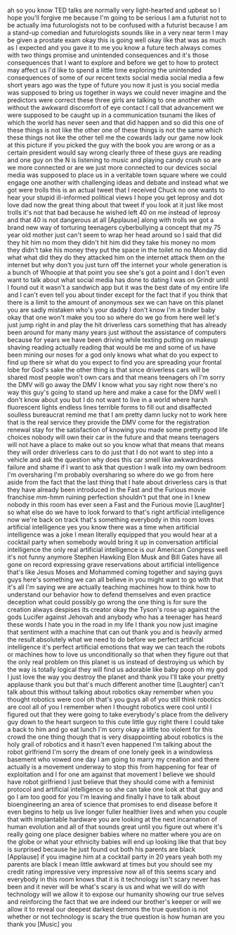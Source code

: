 
ah so you know TED talks are normally
very light-hearted and upbeat so I hope
you&#39;ll forgive me because I&#39;m going to
be serious I am a futurist not to be
actually ima futurologists not to be
confused with a futurist because I am a
stand-up comedian and futurologists
sounds like in a very near term I may be
given a prostate exam okay this is going
well okay like that was as much as I
expected and you gave it to me you know
a future tech always comes with two
things promise and unintended
consequences and it&#39;s those consequences
that I want to explore and before we get
to how to protect may affect us I&#39;d like
to spend a little time exploring the
unintended consequences of some of our
recent texts social media social media a
few short years ago was the type of
future you now it just is you social
media was supposed to bring us together
in ways we could never imagine and the
predictors were correct these three
girls are talking to one another with
without the awkward discomfort of eye
contact
I call that advancement we were supposed
to be caught up in a communication
tsunami the likes of which the world has
never seen and that did happen and so
did this one of these things is not like
the other one of these things is not the
same which these things not like the
other tell me the cowards lady our game
now look at this picture if you picked
the guy with the book you are wrong or
as a certain president would say wrong
clearly three of these guys are reading
and one guy on the N is listening to
music and playing candy crush so are we
more connected or are we just more
connected to our devices social media
was supposed to place us in a veritable
town square where we could engage one
another with challenging ideas and
debate and instead what we got were
trolls this is an actual tweet that I
received Chuck no one wants to hear your
stupid ill-informed political views I
hope you get leprosy and dot love dad
now the great thing about that tweet if
you look at it just like most trolls
it&#39;s not that bad because he wished left
40 on me instead of leprosy and that 40
is not dangerous at all
[Applause]
along with trolls we got a brand new way
of torturing teenagers cyberbullying a
concept that my 75 year old mother just
can&#39;t seem to wrap her head around so I
said that did they hit him
no mom they didn&#39;t hit him did they take
his money
no mom they didn&#39;t take his money they
put the space in the toilet
no no Monday did what what did they do
they attacked him on the internet attack
them on the internet but why don&#39;t you
just turn off the internet your whole
generation is a bunch of Whoopie at that
point you see she&#39;s got a point and I
don&#39;t even want to talk about what
social media has done to dating I was on
Grindr until I found out it wasn&#39;t a
sandwich app but it was the best date of
my entire life
and I can&#39;t even tell you about tinder
except for the fact that if you think
that there is a limit to the amount of
anonymous sex we can have on this planet
you are sadly mistaken who&#39;s your daddy
I don&#39;t know I&#39;m a tinder baby
okay that one won&#39;t make you too
so where do we go from here well let&#39;s
just jump right in and play the hit
driverless cars something that has
already been around for many many years
just without the assistance of computers
because for years we have been driving
while texting putting on makeup shaving
reading actually reading that would be
me and some of us have been mining our
noses for a god only knows what what do
you expect to find up there sir what do
you expect to find you are spreading
your frontal lobe for God&#39;s sake
the other thing is that since driverless
cars will be shared most people won&#39;t
own cars and that means teenagers oh I&#39;m
sorry the DMV will go away the DMV I
know what you say right now there&#39;s no
way this guy&#39;s going to stand up here
and make a case for the DMV well I don&#39;t
know about you but I do not want to live
in a world where harsh fluorescent
lights endless lines terrible forms to
fill out and disaffected soulless
bureaucrat remind me that I am pretty
damn lucky not to work here
that is the real service they provide
the DMV come for the registration
renewal stay for the satisfaction of
knowing you made some pretty good life
choices
nobody will own their car in the future
and that means teenagers will not have a
place to make out so you know what that
means
that means they will order driverless
cars to do just that I do not want to
step into a vehicle and ask the question
why does this car smell like awkwardness
failure and shame
if I want to ask that question I walk
into my own bedroom I&#39;m oversharing I&#39;m
probably oversharing
so where do we go from here aside from
the fact that the last thing that I hate
about driverless cars is that they have
already been introduced in the Fast and
the Furious movie franchise mm-hmm
ruining perfection shouldn&#39;t put that
one in I knew nobody in this room has
ever seen a Fast and the Furious movie
[Laughter]
so what else do we have to look forward
to that&#39;s right artificial intelligence
now we&#39;re back on track that&#39;s something
everybody in this room loves artificial
intelligence yes you know there was a
time when artificial intelligence was a
joke I mean literally equipped that you
would hear at a cocktail party when
somebody would bring it up in
conversation artificial intelligence
the only real artificial intelligence is
our American Congress well it&#39;s not
funny anymore Stephen Hawking Elon Musk
and Bill Gates have all gone on record
expressing grave reservations about
artificial intelligence that&#39;s like
Jesus Moses and Mohammed coming together
and saying guys guys here&#39;s something we
can all believe in you might want to go
with that it&#39;s all I&#39;m saying we are
actually teaching machines how to think
how to understand our behavior how to
defend themselves and even practice
deception what could possibly go wrong
the one thing is for sure
the creation always despises its creator
okay
the Tyson&#39;s rose up against the gods
Lucifer against Jehovah and anybody who
has a teenager has heard these words I
hate you in the road in my life I thank
you now just imagine that sentiment with
a machine that can out thank you and is
heavily armed
the result absolutely what we need to do
before we perfect artificial
intelligence it&#39;s perfect artificial
emotions that way we can teach the
robots or machines how to love us
unconditionally so that when they figure
out that the only real problem on this
planet is us instead of destroying us
which by the way is totally logical they
will find us adorable like baby poop oh
my god I just love the way you destroy
the planet and thank you I&#39;ll take your
pretty applause thank you
but that&#39;s much different another time
[Laughter]
can&#39;t talk about this without talking
about robotics okay remember when you
thought robotics were cool oh that&#39;s you
guys all of you still think robotics are
cool all of you I remember when I
thought robotics were cool until I
figured out that they were going to take
everybody&#39;s place from the delivery guy
down to the heart surgeon to this cute
little guy right there I could take a
back to him and go eat lunch I&#39;m sorry
okay a little too violent for this crowd
the one thing though that is very
disappointing about robotics is the holy
grail of robotics and it hasn&#39;t even
happened I&#39;m talking about the robot
girlfriend I&#39;m sorry
the dream of one lonely geek in a
windowless basement who vowed one day I
am going to marry my creation and there
actually is a movement underway to stop
this from happening
for fear of exploitation and I for one
am against that movement I believe we
should have robot girlfriend I just
believe that they should come with a
feminist protocol and artificial
intelligence so she can take one look at
that guy and go I am too good for you
I&#39;m leaving and finally I have to talk
about bioengineering an area of science
that promises to end disease before it
even begins to help us live longer
fuller healthier lives and when you
couple that with implantable hardware
you are looking at the next incarnation
of human evolution and all of that
sounds great until you figure out where
it&#39;s really going one place designer
babies where no matter where you are on
the globe or what your ethnicity babies
will end up looking like that
that boy is surprised because he just
found out both his parents are black
[Applause]
if you imagine him at a cocktail party
in 20 years yeah both my parents are
black I mean little awkward at times but
you should see my credit rating
impressive very impressive now all of
this seems scary and everybody in this
room knows that it is it technology
isn&#39;t scary never has been and it never
will be what&#39;s scary is us and what we
will do with technology will we allow it
to expose our humanity showing our true
selves and reinforcing the fact that we
are indeed our brother&#39;s keeper or will
we allow it to reveal our deepest
darkest demons the true question is not
whether or not technology is scary the
true question is how human are you thank
you
[Music]
you
